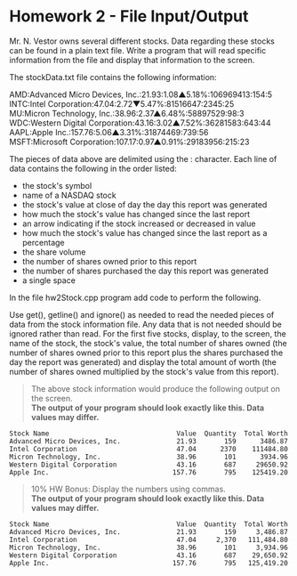 # Homework 2 - File Input/Output

Mr. N. Vestor owns several different stocks. Data regarding these stocks can be found in a plain text file. Write a program that will read specific information from the file and display that information to the screen.

The stockData.txt file contains the following information:

AMD:Advanced Micro Devices, Inc.:21.93:1.08▲5.18%:106969413:154:5  
INTC:Intel Corporation:47.04:2.72▼5.47%:81516647:2345:25   
MU:Micron Technology, Inc.:38.96:2.37▲6.48%:58897529:98:3   
WDC:Western Digital Corporation:43.16:3.02▲7.52%:36281583:643:44   
AAPL:Apple Inc.:157.76:5.06▲3.31%:31874469:739:56   
MSFT:Microsoft Corporation:107.17:0.97▲0.91%:29183956:215:23   

The pieces of data above are delimited using the : character. Each line of data contains the following in the order listed: 
* the stock's symbol
* name of a NASDAQ stock
* the stock's value at close of day the day this report was generated
* how much the stock's value has changed since the last report
* an arrow indicating if the stock increased or decreased in value
* how much the stock's value has changed since the last report as a percentage
* the share volume
* the number of shares owned prior to this report
* the number of shares purchased the day this report was generated
* a single space

 
In the file hw2Stock.cpp program add code to perform the following.


Use get(), getline() and ignore() as needed to read the needed pieces of data from the stock information file. Any data that is not needed should be ignored rather than read. For the first five stocks, display, to the screen, the name of the stock, the stock's value, the total number of shares owned (the number of shares owned prior to this report plus the shares purchased the day the report was generated) and display the total amount of worth (the number of shares owned multiplied by the stock's value from this report).


> The above stock information would produce the following output on the screen.  
> **The output of your program should look exactly like this. Data values may differ.**

    Stock Name                                Value  Quantity  Total Worth
    Advanced Micro Devices, Inc.              21.93       159      3486.87
    Intel Corporation                         47.04      2370    111484.80
    Micron Technology, Inc.                   38.96       101      3934.96
    Western Digital Corporation               43.16       687     29650.92
    Apple Inc.                               157.76       795    125419.20

> 10% HW Bonus: Display the numbers using commas.  
> **The output of your program should look exactly like this. Data values may differ.**

    Stock Name                                Value  Quantity  Total Worth
    Advanced Micro Devices, Inc.              21.93       159     3,486.87
    Intel Corporation                         47.04     2,370   111,484.80
    Micron Technology, Inc.                   38.96       101     3,934.96
    Western Digital Corporation               43.16       687    29,650.92
    Apple Inc.                               157.76       795   125,419.20